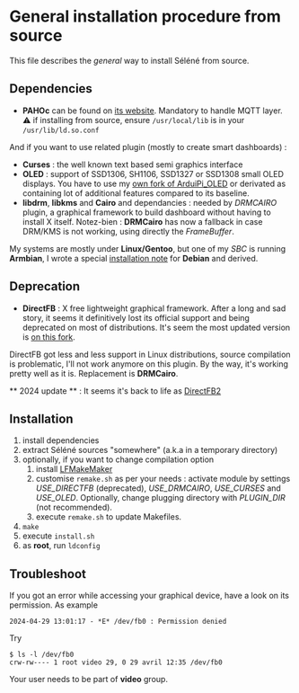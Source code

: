 General installation procedure from source
==========================================

This file describes the *general* way to install Séléné from source.

Dependencies
------------

  -	**PAHOc** can be found on [its website](https://eclipse.org/paho/clients/c/). Mandatory to handle MQTT layer.<br>
:warning: if installing from source, ensure `/usr/local/lib` is in your `/usr/lib/ld.so.conf`

And if you want to use related plugin (mostly to create smart dashboards) :
  -	**Curses** : the well known text based semi graphics interface
  -	**OLED** : support of SSD1306, SH1106, SSD1327 or SSD1308 small OLED displays. You have to use my [own fork of ArduiPi_OLED](https://github.com/destroyedlolo/ArduiPi_OLED) or derivated as containing lot of additional features compared to its baseline.
  - **libdrm**, **libkms** and **Cairo** and dependancies : needed by *DRMCAIRO* plugin, a graphical framework to build dashboard without having to install X itself.
Notez-bien : **DRMCairo** has now a fallback in case DRM/KMS is not working, using directly the *FrameBuffer*.

My systems are mostly under **Linux/Gentoo**, but one of my *SBC* is running **Armbian**, I wrote a special [installation note](docs/Devian_Installation.md) for **Debian** and derived.


Deprecation
-----------

  -	**DirectFB** : X free lightweight graphical framework. After a long and sad story, it seems it definitively lost its official support and being deprecated on most of distributions. It's seem the most updated version is [on this fork](https://github.com/darrengarvey/directfb). 
  
  DirectFB got less and less support in Linux distributions, source compilation is problematic, I'll not work anymore on this plugin. By the way, it's working pretty well as it is.
Replacement is **DRMCairo**.

** 2024 update ** : It seems it's back to life as [DirectFB2](https://github.com/directfb2)

Installation
------------

  1. install dependencies
  1. extract Séléné sources "somewhere" (a.k.a in a temporary directory)
  1. optionally, if you want to change compilation option
     1. install [LFMakeMaker](https://github.com/destroyedlolo/LFMakeMaker)
     1. customise `remake.sh` as per your needs : activate module by settings *USE_DIRECTFB* (deprecated), *USE_DRMCAIRO*, *USE_CURSES* and *USE_OLED*. Optionally, change plugging directory with *PLUGIN_DIR* (not recommended).
     1. execute `remake.sh` to update Makefiles.
  1. `make`
  1. execute `install.sh`
  1. as **root**, run `ldconfig`

Troubleshoot
------------

If you got an error while accessing your graphical device, have a look on its permission. As example
```
2024-04-29 13:01:17 - *E* /dev/fb0 : Permission denied
```
Try
```
$ ls -l /dev/fb0
crw-rw---- 1 root video 29, 0 29 avril 12:35 /dev/fb0
```

Your user needs to be part of **video** group.
